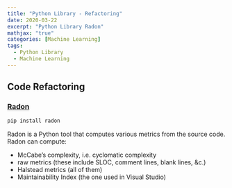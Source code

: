 ```yaml
---
title: "Python Library - Refactoring"
date: 2020-03-22
excerpt: "Python Library Radon"
mathjax: "true"
categories: [Machine Learning]
tags:
  - Python Library
  - Machine Learning
---
```


## Code Refactoring

### [Radon](https://pypi.org/project/radon/)

```bash
pip install radon
```
Radon is a Python tool that computes various metrics from the source code. Radon can compute:

- McCabe’s complexity, i.e. cyclomatic complexity
- raw metrics (these include SLOC, comment lines, blank lines, &c.)
- Halstead metrics (all of them)
- Maintainability Index (the one used in Visual Studio)


